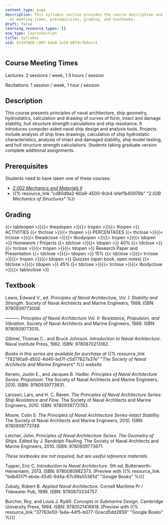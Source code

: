 ```yaml
---
content_type: page
description: This syllabus section provides the course description and information
  on meeting times, prerequisites, grading, and textbooks.
draft: false
learning_resource_types: []
ocw_type: CourseSection
title: Syllabus
uid: 0134f860-c007-b8a0-1a19-b8f4c7b0acc4
---
```

## Course Meeting Times

Lectures: 2 sessions / week, 1.5 hours / session

Recitations: 1 session / week, 1 hour / session

## Description

This course presents principles of naval architecture, ship geometry, hydrostatics, calculation and drawing of curves of form, intact and damage stability, hull structure strength calculations and ship resistance. It introduces computer-aided naval ship design and analysis tools. Projects include analysis of ship lines drawings, calculation of ship hydrostatic characteristics, analysis of intact and damaged stability, ship model testing, and hull structure strength calculations. Students taking graduate version complete additional assignments.

## Prerequisites

Students need to have taken one of these courses:

- [*2.002 Mechanics and Materials II*](/courses/2-002-mechanics-and-materials-ii-spring-2004)
- {{% resource_link "cd80d9a2-60a9-4500-9cb4-bfef1b40978b" "*2.02B Mechanics of Structures*" %}}

## Grading

{{< tableopen >}}{{< theadopen >}}{{< tropen >}}{{< thopen >}}
ACTIVITIES
{{< thclose >}}{{< thopen >}}
PERCENTAGES
{{< thclose >}}{{< trclose >}}{{< theadclose >}}{{< tbodyopen >}}{{< tropen >}}{{< tdopen >}}
Homework / Projects
{{< tdclose >}}{{< tdopen >}}
40%
{{< tdclose >}}{{< trclose >}}{{< tropen >}}{{< tdopen >}}
Research Paper and Presentation
{{< tdclose >}}{{< tdopen >}}
15%
{{< tdclose >}}{{< trclose >}}{{< tropen >}}{{< tdopen >}}
Quizzes (open book, open notes)
{{< tdclose >}}{{< tdopen >}}
45%
{{< tdclose >}}{{< trclose >}}{{< tbodyclose >}}{{< tableclose >}}

## Textbook

Lewis, Edward V., ed. *Principles of Naval Architecture, Vol. I: Stability and Strength*. Society of Naval Architects and Marine Engineers, 1988. ISBN: 9780939773008.

———. *Principles of Naval Architecture Vol. II: Resistance, Propulsion, and Vibration*. Society of Naval Architects and Marine Engineers, 1988. ISBN: 9780939773015.

Gillmer, Thomas C., and Bruce Johnson. *Introduction to Naval Architecture*. Naval Institute Press, 1982. ISBN: 9780870213182.

*Books in this series are available for purchase at* {{% resource_link "782190a9-d502-4d40-bd7f-c5d77827a37e" "*The Society of Naval Architects and Marine Engineers*" %}} *website.*

Kerwin, Justin E., and Jacques B. Hadler. *Principles of Naval Architecture Series: Propulsion*. The Society of Naval Architects and Marine Engineers, 2010. ISBN: 9780939773831.

Larsson, Lars, and H. C. Raven. *The Principles of Naval Architecture Series: Ship Resistance and Flow*. The Society of Naval Architects and Marine Engineers, 2010. ISBN: 9780939773763.

Moore, Colin S. *The Principles of Naval Architecture Series-Intact Stability*. The Society of Naval Architects and Marine Engineers, 2010. ISBN: 9780939773749.

Letcher, John. *Principles of Naval Architecture Series: The Geometry of Ships*. Edited by J. Randolph Paulling. The Society of Naval Architects and Marine Engineers, 2010. ISBN: 9780939773671.

*These textbooks are not required, but are useful reference materials.*

Tupper, Eric C. *Introduction to Naval Architecture*. 5th ed. Butterworth-Heinemann, 2013. ISBN: 9780080982373. \[Preview with {{% resource_link "bdb4517f-ebda-45d5-9d4a-67c99a55361d" "Google Books" %}}\]

Zubaly, Robert B. *Applied Naval Architecture*. Cornell Maritime Pr / Tidewater Pub, 1996. ISBN: 9780870334757.

Burcher, Roy, and Louis J. Rydill. *Concepts in Submarine Design*. Cambridge University Press, 1994. ISBN: 9780521416818. \[Preview with {{% resource_link "37763e50-1a4a-44f5-b077-0cecd5dd2859" "Google Books" %}}\]